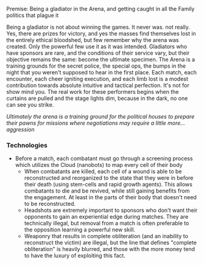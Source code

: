 Premise: Being a gladiator in the Arena, and getting caught in all the Family politics that plague it 

Being a gladiator is not about winning the games. It never was. not really.
Yes, there are prizes for victory, and yes the masses find themselves lost in the entirely ethical bloodshed, but few remember why the arena was created. Only the powerful few use it as it was intended.
Gladiators who have sponsors are rare, and the conditions of their service vary, but their objective remains the same: become the ultimate specimen. The Arena is a training grounds for the secret police, the special ops, the bumps in the night that you weren't supposed to hear in the first place. Each match, each encounter, each cheer igniting execution, and each limb lost is a modest contribution towards absolute intuitive and tactical perfection. It's not for show mind you. The real work for these performers begins when the curtains are pulled and the stage lights dim, because in the dark, no one can see you strike.

*Ultimately the arena is a training ground for the political houses to prepare their pawns for missions where negotiations may require a little more... aggression*

### Technologies
- Before a match, each combatant must go through a screening process which utilizes the Cloud (nanobots) to map every cell of their body
	- When combatants are killed, each cell of a wound is able to be reconstructed and reorganized to the state that they were in before their death (using stem-cells and rapid growth agents). This allows combatants to die and be revived, while still gaining benefits from the engagement. At least in the parts of their body that doesn't need to be reconstructed.
	- Headshots are extremely important to sponsors who don't want their opponents to gain an experiential edge during matches. They are technically illegal, but removal from a match is often preferable to the opposition learning a powerful new skill.
	- Weaponry that results in complete obliteration (and an inability to reconstruct the victim) are illegal, but the line that defines "complete obliteration" is heavily blurred, and those with the more money tend to have the luxury of exploiting this fact.